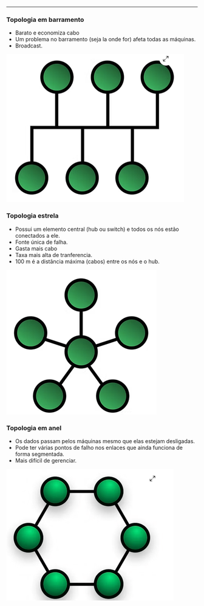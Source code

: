 
---
### **Topologia em barramento**
- Barato e economiza cabo
- Um problema no barramento (seja la onde for) afeta todas as máquinas.
- Broadcast.

![Pasted image 20250701164558](../../attachments/Pasted%20image%2020250701164558.png)

### **Topologia estrela**
- Possui um elemento central (hub ou switch) e todos os nós estão conectados a ele.
- Fonte única de falha.
- Gasta mais cabo
- Taxa mais alta de tranferencia.
- 100 m é a distância máxima (cabos) entre os nós e o hub.

![Pasted image 20250701164252](../../attachments/Pasted%20image%2020250701164252.png)

### **Topologia em anel**
- Os dados passam pelos máquinas mesmo que elas estejam desligadas.
- Pode ter várias pontos de falho nos enlaces que ainda funciona de forma segmentada.
- Mais difícil de gerenciar.

![Pasted image 20250701164839](../../attachments/Pasted%20image%2020250701164839.png)

